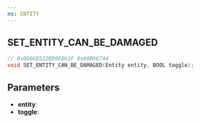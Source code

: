 ```yaml
---
ns: ENTITY
---
```

## SET_ENTITY_CAN_BE_DAMAGED

```c
// 0x0D06D522B90E861F 0x60B6E744
void SET_ENTITY_CAN_BE_DAMAGED(Entity entity, BOOL toggle);
```

## Parameters
* **entity**:
* **toggle**:
